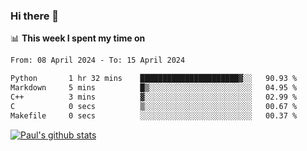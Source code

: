 ### Hi there 👋

📊 **This week I spent my time on**
<!--START_SECTION:waka-->

```txt
From: 08 April 2024 - To: 15 April 2024

Python       1 hr 32 mins    ██████████████████████▓░░   90.93 %
Markdown     5 mins          █▒░░░░░░░░░░░░░░░░░░░░░░░   04.95 %
C++          3 mins          ▓░░░░░░░░░░░░░░░░░░░░░░░░   02.99 %
C            0 secs          ▒░░░░░░░░░░░░░░░░░░░░░░░░   00.67 %
Makefile     0 secs          ░░░░░░░░░░░░░░░░░░░░░░░░░   00.37 %
```

<!--END_SECTION:waka-->


[![Paul's github stats](https://github-readme-stats.vercel.app/api?username=mickeyouyou&theme=dracula&show_icons=true)](https://github.com/anuraghazra/github-readme-stats)
